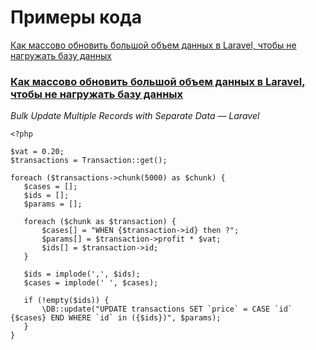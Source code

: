 # Примеры кода
[Как массово обновить большой объем данных в Laravel, чтобы не нагружать базу данных](#massupdate)

### [Как массово обновить большой объем данных в Laravel, чтобы не нагружать базу данных](#massupdate)
*Bulk Update Multiple Records with Separate Data — Laravel*
```
<?php

$vat = 0.20;
$transactions = Transaction::get();

foreach ($transactions->chunk(5000) as $chunk) {
   $cases = [];
   $ids = [];
   $params = [];
   
   foreach ($chunk as $transaction) {
       $cases[] = "WHEN {$transaction->id} then ?";
       $params[] = $transaction->profit * $vat;
       $ids[] = $transaction->id;
   }

   $ids = implode(',', $ids);
   $cases = implode(' ', $cases);

   if (!empty($ids)) {
       \DB::update("UPDATE transactions SET `price` = CASE `id` {$cases} END WHERE `id` in ({$ids})", $params);
   }
}
```
